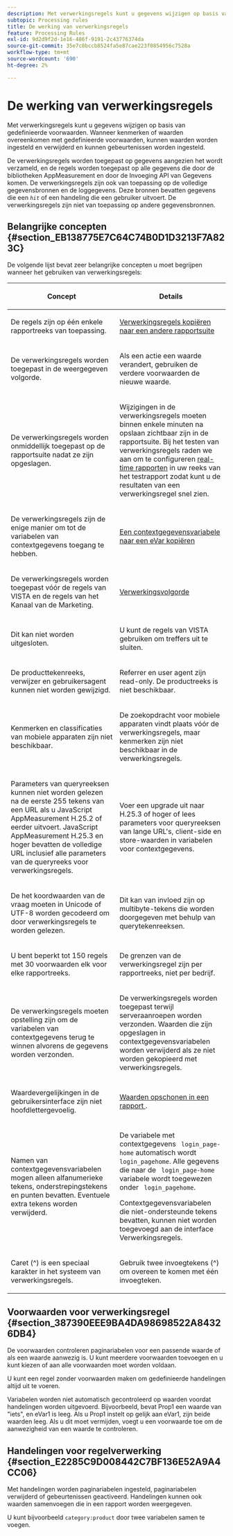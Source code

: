 ```yaml
---
description: Met verwerkingsregels kunt u gegevens wijzigen op basis van gedefinieerde voorwaarden. Wanneer kenmerken of waarden overeenkomen met gedefinieerde voorwaarden, kunnen waarden worden ingesteld en verwijderd en kunnen gebeurtenissen worden ingesteld.
subtopic: Processing rules
title: De werking van verwerkingsregels
feature: Processing Rules
exl-id: 9d2d9f2d-1e16-486f-9191-2c43776374da
source-git-commit: 35e7c8bccb8524fa5e87cae223f0854956c7528a
workflow-type: tm+mt
source-wordcount: '690'
ht-degree: 2%

---
```


# De werking van verwerkingsregels

Met verwerkingsregels kunt u gegevens wijzigen op basis van gedefinieerde voorwaarden. Wanneer kenmerken of waarden overeenkomen met gedefinieerde voorwaarden, kunnen waarden worden ingesteld en verwijderd en kunnen gebeurtenissen worden ingesteld.

De verwerkingsregels worden toegepast op gegevens aangezien het wordt verzameld, en de regels worden toegepast op alle gegevens die door de bibliotheken AppMeasurement en door de Invoeging API van Gegevens komen. De verwerkingsregels zijn ook van toepassing op de volledige gegevensbronnen en de loggegevens. Deze bronnen bevatten gegevens die een *`hit`* of een handeling die een gebruiker uitvoert. De verwerkingsregels zijn niet van toepassing op andere gegevensbronnen.

## Belangrijke concepten {#section_EB138775E7C64C74B0D1D3213F7A823C}

De volgende lijst bevat zeer belangrijke concepten u moet begrijpen wanneer het gebruiken van verwerkingsregels:

<table id="table_287C606AE26E47AA8F737411990ACEB2"> 
 <thead> 
  <tr> 
   <th colname="col1" class="entry"> <p>Concept </p> </th> 
   <th colname="col2" class="entry"> <p>Details </p> </th> 
  </tr> 
 </thead>
 <tbody> 
  <tr> 
   <td colname="col1"> <p>De regels zijn op één enkele rapportreeks van toepassing. </p> </td> 
   <td colname="col2"> <p> <a href="/help/admin/admin/c-manage-report-suites/c-edit-report-suites/general/c-processing-rules/c-processing-rules-configuration/t-processing-rules-copy-to-rs.md"> Verwerkingsregels kopiëren naar een andere rapportsuite </a> </p> </td> 
  </tr> 
  <tr> 
   <td colname="col1"> <p>De verwerkingsregels worden toegepast in de weergegeven volgorde. </p> </td> 
   <td colname="col2"> <p>Als een actie een waarde verandert, gebruiken de verdere voorwaarden de nieuwe waarde. </p> </td> 
  </tr> 
  <tr> 
   <td colname="col1"> <p>De verwerkingsregels worden onmiddellijk toegepast op de rapportsuite nadat ze zijn opgeslagen. </p> </td> 
   <td colname="col2"> <p>Wijzigingen in de verwerkingsregels moeten binnen enkele minuten na opslaan zichtbaar zijn in de rapportsuite. Bij het testen van verwerkingsregels raden we aan om te configureren <a href="/help/admin/admin/realtime/t-realtime-admin.md"> real-time rapporten</a> in uw reeks van het testrapport zodat kunt u de resultaten van een verwerkingsregel snel zien. </p> </td> 
  </tr> 
  <tr> 
   <td colname="col1"> <p>De verwerkingsregels zijn de enige manier om tot de variabelen van contextgegevens toegang te hebben. </p> </td> 
   <td colname="col2"> <p> <a href="/help/admin/admin/c-manage-report-suites/c-edit-report-suites/general/c-processing-rules/processing-rules-examples/processing-rules-copy-context-data-event.md"> Een contextgegevensvariabele naar een eVar kopiëren </a> </p> </td> 
  </tr> 
  <tr> 
   <td colname="col1"> <p>De verwerkingsregels worden toegepast vóór de regels van VISTA en de regels van het Kanaal van de Marketing. </p> </td> 
   <td colname="col2"> <p> <a href="/help/technotes/processing-order.md"> Verwerkingsvolgorde </a> </p> </td> 
  </tr> 
  <tr> 
   <td colname="col1"> <p>Dit kan niet worden uitgesloten. </p> </td> 
   <td colname="col2"> <p>U kunt de regels van VISTA gebruiken om treffers uit te sluiten. </p> </td> 
  </tr> 
  <tr> 
   <td colname="col1"> <p>De producttekenreeks, verwijzer en gebruikersagent kunnen niet worden gewijzigd. </p> </td> 
   <td colname="col2"> <p>Referrer en user agent zijn read-only. De productreeks is niet beschikbaar. </p> </td> 
  </tr> 
  <tr> 
   <td colname="col1"> <p>Kenmerken en classificaties van mobiele apparaten zijn niet beschikbaar. </p> </td> 
   <td colname="col2"> <p>De zoekopdracht voor mobiele apparaten vindt plaats vóór de verwerkingsregels, maar kenmerken zijn niet beschikbaar in de verwerkingsregels. </p> </td> 
  </tr> 
  <tr> 
   <td colname="col1"> <p>Parameters van queryreeksen kunnen niet worden gelezen na de eerste 255 tekens van een URL als u JavaScript AppMeasurement H.25.2 of eerder uitvoert. JavaScript AppMeasurement H.25.3 en hoger bevatten de volledige URL inclusief alle parameters van de queryreeks voor verwerkingsregels. </p> </td> 
   <td colname="col2"> <p>Voer een upgrade uit naar H.25.3 of hoger of lees parameters voor queryreeksen van lange URL's, client-side en store-waarden in variabelen voor contextgegevens. </p> </td> 
  </tr> 
  <tr> 
   <td colname="col1"> <p>De het koordwaarden van de vraag moeten in Unicode of UTF-8 worden gecodeerd om door verwerkingsregels te worden gelezen. </p> </td> 
   <td colname="col2"> <p>Dit kan van invloed zijn op multibyte-tekens die worden doorgegeven met behulp van querytekenreeksen. </p> </td> 
  </tr> 
  <tr> 
   <td colname="col1"> <p>U bent beperkt tot 150 regels met 30 voorwaarden elk voor elke rapportreeks. </p> </td> 
   <td colname="col2"> <p>De grenzen van de verwerkingsregel zijn per rapportreeks, niet per bedrijf. </p> </td> 
  </tr> 
  <tr> 
   <td colname="col1"> <p>De verwerkingsregels moeten opstelling zijn om de variabelen van contextgegevens terug te winnen alvorens de gegevens worden verzonden. </p> </td> 
   <td colname="col2"> <p>De verwerkingsregels worden toegepast terwijl serveraanroepen worden verzonden. Waarden die zijn opgeslagen in contextgegevensvariabelen worden verwijderd als ze niet worden gekopieerd met verwerkingsregels. </p> </td> 
  </tr> 
  <tr> 
   <td colname="col1"> <p>Waardevergelijkingen in de gebruikersinterface zijn niet hoofdlettergevoelig. </p> </td> 
   <td colname="col2"> <p> <a href="/help/admin/admin/c-manage-report-suites/c-edit-report-suites/general/c-processing-rules/processing-rules-examples/clean-up-values-in-a-report.md"> Waarden opschonen in een rapport </a>. </p> </td> 
  </tr> 
  <tr> 
   <td colname="col1"> <p>Namen van contextgegevensvariabelen mogen alleen alfanumerieke tekens, onderstrepingstekens en punten bevatten. Eventuele extra tekens worden verwijderd. </p> </td> 
   <td colname="col2"> <p>De variabele met contextgegevens <code> login_page-home</code> automatisch wordt <code> login_pagehome</code>. Alle gegevens die naar de <code> login_page-home</code> variabele wordt toegewezen onder <code> login_pagehome</code>. </p> <p>Contextgegevensvariabelen die niet-ondersteunde tekens bevatten, kunnen niet worden toegevoegd aan de interface Verwerkingsregels. </p> </td> 
  </tr> 
  <tr> 
   <td colname="col1"> <p>Caret (^) is een speciaal karakter in het systeem van verwerkingsregels. </p> </td> 
   <td colname="col2"> <p>Gebruik twee invoegtekens (^) om overeen te komen met één invoegteken. </p> </td> 
  </tr> 
 </tbody> 
</table>

## Voorwaarden voor verwerkingsregel {#section_387390EEE9BA4DA98698522A84326DB4}

De voorwaarden controleren paginariabelen voor een passende waarde of als een waarde aanwezig is. U kunt meerdere voorwaarden toevoegen en u kunt kiezen of aan alle voorwaarden moet worden voldaan.

U kunt een regel zonder voorwaarden maken om gedefinieerde handelingen altijd uit te voeren.

Variabelen worden niet automatisch gecontroleerd op waarden voordat handelingen worden uitgevoerd. Bijvoorbeeld, bevat Prop1 een waarde van &quot;iets&quot;, en eVar1 is leeg. Als u Prop1 instelt op gelijk aan eVar1, zijn beide waarden leeg. Als u dit moet vermijden, voegt u een voorwaarde toe om de aanwezigheid van een waarde te controleren.

## Handelingen voor regelverwerking {#section_E2285C9D008442C7BF136E52A9A4CC06}

Met handelingen worden paginariabelen ingesteld, paginariabelen verwijderd of gebeurtenissen geactiveerd. Handelingen kunnen ook waarden samenvoegen die in een rapport worden weergegeven.

U kunt bijvoorbeeld `category:product` door twee variabelen samen te voegen.
